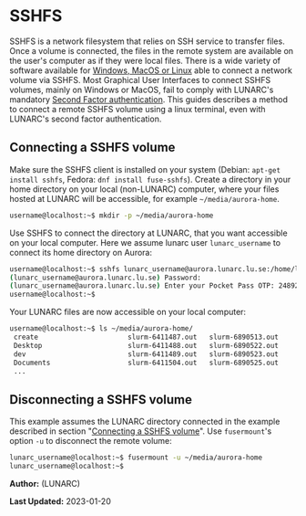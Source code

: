 # SSHFS

SSHFS is a network filesystem that relies on SSH service to transfer files.
Once a volume is connected, the files in the remote system are available on the user's computer as if they were local files.
There is a wide variety of software available for [Windows, MacOS or Linux](http://pig.made-it.com/sshfs.html) able to connect a network volume via SSHFS.
Most Graphical User Interfaces to connect SSHFS volumes, mainly on Windows or MacOS, fail to comply with LUNARC's mandatory [Second Factor authentication](/en/latest/getting_started/login_howto/#logging-in-using-one-time-passwords-otp).
This guides describes a method to connect a remote SSHFS volume using a linux terminal, even with LUNARC's second factor authentication.

## Connecting a SSHFS volume

Make sure the SSHFS client is installed on your system (Debian: `apt-get install sshfs`, Fedora: `dnf install fuse-sshfs`).
Create a directory in your home directory on your local (non-LUNARC) computer, where your files hosted at LUNARC will be accessible, for example `~/media/aurora-home`.

```bash
username@localhost:~$ mkdir -p ~/media/aurora-home
```

Use SSHFS to connect the directory at LUNARC, that you want accessible on your local computer.
Here we assume lunarc user `lunarc_username` to connect its home directory on Aurora:


```bash
username@localhost:~$ sshfs lunarc_username@aurora.lunarc.lu.se:/home/lunarc_username ~/media/aurora-home-nicmel
(lunarc_username@aurora.lunarc.lu.se) Password: 
(lunarc_username@aurora.lunarc.lu.se) Enter your Pocket Pass OTP: 248921
username@localhost:~$
```

Your LUNARC files are now accessible on your local computer:
```bash
username@localhost:~$ ls ~/media/aurora-home/
 create                      slurm-6411487.out   slurm-6890513.out
 Desktop                     slurm-6411488.out   slurm-6890522.out
 dev                         slurm-6411489.out   slurm-6890523.out
 Documents                   slurm-6411504.out   slurm-6890525.out
 ...
```

## Disconnecting a SSHFS volume

This example assumes the LUNARC directory connected in the example described in section "[Connecting a SSHFS volume](#connecting_a_sshfs_volume)".
Use `fusermount`'s option `-u` to disconnect the remote volume:

```bash
lunarc_username@localhost:~$ fusermount -u ~/media/aurora-home
lunarc_username@localhost:~$ 
```

**Author:**
(LUNARC)

**Last Updated:**
2023-01-20
